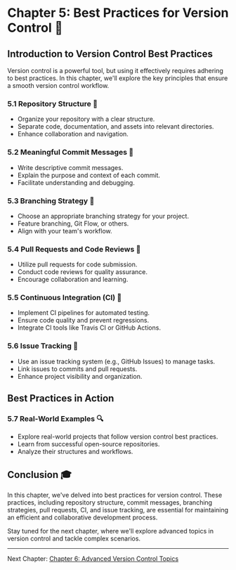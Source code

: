 # Chapter 5: Best Practices for Version Control 🌟

## Introduction to Version Control Best Practices

Version control is a powerful tool, but using it effectively requires adhering to best practices. In this chapter, we'll explore the key principles that ensure a smooth version control workflow.

### 5.1 Repository Structure 📁

- Organize your repository with a clear structure.
- Separate code, documentation, and assets into relevant directories.
- Enhance collaboration and navigation.

### 5.2 Meaningful Commit Messages 💬

- Write descriptive commit messages.
- Explain the purpose and context of each commit.
- Facilitate understanding and debugging.

### 5.3 Branching Strategy 🌿

- Choose an appropriate branching strategy for your project.
- Feature branching, Git Flow, or others.
- Align with your team's workflow.

### 5.4 Pull Requests and Code Reviews 🔄

- Utilize pull requests for code submission.
- Conduct code reviews for quality assurance.
- Encourage collaboration and learning.

### 5.5 Continuous Integration (CI) 🔁

- Implement CI pipelines for automated testing.
- Ensure code quality and prevent regressions.
- Integrate CI tools like Travis CI or GitHub Actions.

### 5.6 Issue Tracking 🎯

- Use an issue tracking system (e.g., GitHub Issues) to manage tasks.
- Link issues to commits and pull requests.
- Enhance project visibility and organization.

## Best Practices in Action

### 5.7 Real-World Examples 🔍

- Explore real-world projects that follow version control best practices.
- Learn from successful open-source repositories.
- Analyze their structures and workflows.

## Conclusion 🎓

In this chapter, we've delved into best practices for version control. These practices, including repository structure, commit messages, branching strategies, pull requests, CI, and issue tracking, are essential for maintaining an efficient and collaborative development process.

Stay tuned for the next chapter, where we'll explore advanced topics in version control and tackle complex scenarios.

---

Next Chapter: [Chapter 6: Advanced Version Control Topics](./chapter6.md)
